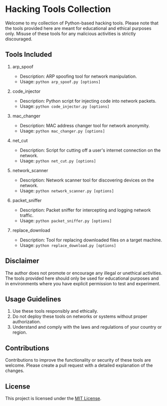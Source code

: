 # Hacking Tools Collection

Welcome to my collection of Python-based hacking tools. Please note that the tools provided here are meant for educational and ethical purposes only. Misuse of these tools for any malicious activities is strictly discouraged.

## Tools Included

1. arp_spoof
   - Description: ARP spoofing tool for network manipulation.
   - Usage: `python arp_spoof.py [options]`

2. code_injector
   - Description: Python script for injecting code into network packets.
   - Usage: `python code_injector.py [options]`

3. mac_changer
   - Description: MAC address changer tool for network anonymity.
   - Usage: `python mac_changer.py [options]`

4. net_cut
   - Description: Script for cutting off a user's internet connection on the network.
   - Usage: `python net_cut.py [options]`

5. network_scanner
   - Description: Network scanner tool for discovering devices on the network.
   - Usage: `python network_scanner.py [options]`

6. packet_sniffer
   - Description: Packet sniffer for intercepting and logging network traffic.
   - Usage: `python packet_sniffer.py [options]`

7. replace_download
   - Description: Tool for replacing downloaded files on a target machine.
   - Usage: `python replace_download.py [options]`

## Disclaimer

The author does not promote or encourage any illegal or unethical activities. The tools provided here should only be used for educational purposes and in environments where you have explicit permission to test and experiment.

## Usage Guidelines

1. Use these tools responsibly and ethically.
2. Do not deploy these tools on networks or systems without proper authorization.
3. Understand and comply with the laws and regulations of your country or region.

## Contributions

Contributions to improve the functionality or security of these tools are welcome. Please create a pull request with a detailed explanation of the changes.

## License

This project is licensed under the [MIT License](LICENSE).
